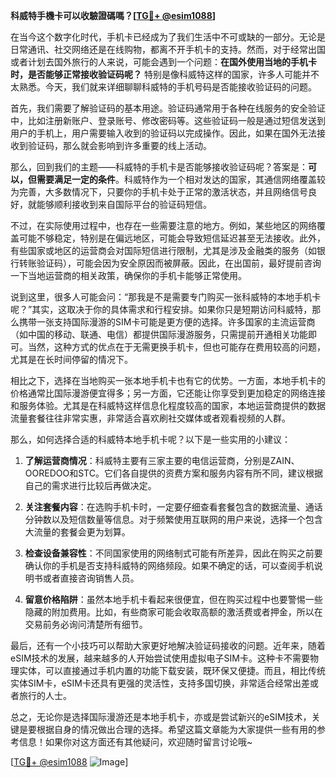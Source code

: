 **科威特手機卡可以收驗證碼嗎？[[TG💪+ @esim1088](https://t.me/s/esim1088)]**

在当今这个数字化时代，手机卡已经成为了我们生活中不可或缺的一部分。无论是日常通讯、社交网络还是在线购物，都离不开手机卡的支持。然而，对于经常出国或者计划去国外旅行的人来说，可能会遇到一个问题：**在国外使用当地的手机卡时，是否能够正常接收验证码呢？** 特别是像科威特这样的国家，许多人可能并不太熟悉。今天，我们就来详细聊聊科威特的手机号码是否能接收验证码的问题。

首先，我们需要了解验证码的基本用途。验证码通常用于各种在线服务的安全验证中，比如注册新账户、登录账号、修改密码等。这些验证码一般是通过短信发送到用户的手机上，用户需要输入收到的验证码以完成操作。因此，如果在国外无法接收到验证码，那么就会影响到许多重要的线上活动。

那么，回到我们的主题——科威特的手机卡是否能够接收验证码呢？答案是：**可以，但需要满足一定的条件**。科威特作为一个相对发达的国家，其通信网络覆盖较为完善，大多数情况下，只要你的手机卡处于正常的激活状态，并且网络信号良好，就能够顺利接收到来自国际平台的验证码短信。

不过，在实际使用过程中，也存在一些需要注意的地方。例如，某些地区的网络覆盖可能不够稳定，特别是在偏远地区，可能会导致短信延迟甚至无法接收。此外，有些国家或地区的运营商会对国际短信进行限制，尤其是涉及金融类的服务（如银行转账验证码），可能会因为安全原因而被屏蔽。因此，在出国前，最好提前咨询一下当地运营商的相关政策，确保你的手机卡能够正常使用。

说到这里，很多人可能会问：“那我是不是需要专门购买一张科威特的本地手机卡呢？”其实，这取决于你的具体需求和行程安排。如果你只是短期访问科威特，那么携带一张支持国际漫游的SIM卡可能是更方便的选择。许多国家的主流运营商（如中国的移动、联通、电信）都提供国际漫游服务，只需提前开通相关功能即可。当然，这种方式的优点在于无需更换手机卡，但也可能存在费用较高的问题，尤其是在长时间停留的情况下。

相比之下，选择在当地购买一张本地手机卡也有它的优势。一方面，本地手机卡的价格通常比国际漫游便宜得多；另一方面，它还能让你享受到更加稳定的网络连接和服务体验。尤其是在科威特这样信息化程度较高的国家，本地运营商提供的数据流量套餐往往非常实惠，非常适合喜欢刷社交媒体或者观看视频的人群。

那么，如何选择合适的科威特本地手机卡呢？以下是一些实用的小建议：

1. **了解运营商情况**：科威特主要有三家主要的电信运营商，分别是ZAIN、OOREDOO和STC。它们各自提供的资费方案和服务内容有所不同，建议根据自己的需求进行比较后再做决定。
   
2. **关注套餐内容**：在选购手机卡时，一定要仔细查看套餐包含的数据流量、通话分钟数以及短信数量等信息。对于频繁使用互联网的用户来说，选择一个包含大流量的套餐会更为划算。

3. **检查设备兼容性**：不同国家使用的网络制式可能有所差异，因此在购买之前要确认你的手机是否支持科威特的网络频段。如果不确定的话，可以查阅手机说明书或者直接咨询销售人员。

4. **留意价格陷阱**：虽然本地手机卡看起来很便宜，但在购买过程中也要警惕一些隐藏的附加费用。比如，有些商家可能会收取高额的激活费或者押金，所以在交易前务必询问清楚所有细节。

最后，还有一个小技巧可以帮助大家更好地解决验证码接收的问题。近年来，随着eSIM技术的发展，越来越多的人开始尝试使用虚拟电子SIM卡。这种卡不需要物理实体，可以直接通过手机内置的功能下载安装，既环保又便捷。而且，相比传统实体SIM卡，eSIM卡还具有更强的灵活性，支持多国切换，非常适合经常出差或者旅行的人士。

总之，无论你是选择国际漫游还是本地手机卡，亦或是尝试新兴的eSIM技术，关键是要根据自身的情况做出合理的选择。希望这篇文章能为大家提供一些有用的参考信息！如果你对这方面还有其他疑问，欢迎随时留言讨论哦~

[[TG💪+ @esim1088](https://t.me/s/esim1088) ![Image](https://i.postimg.cc/4NQfJmqS/Snipaste-2025-05-13-00-14-12.png)]